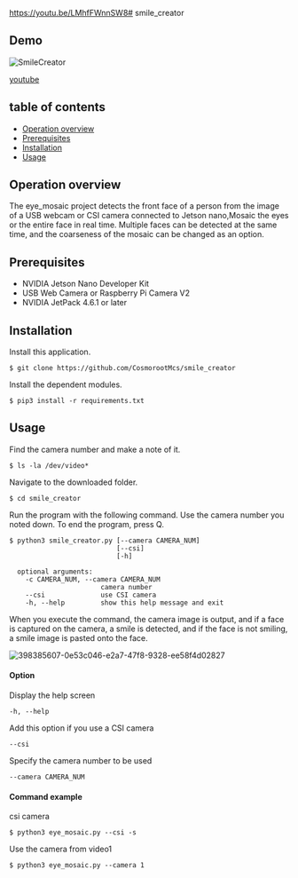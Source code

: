 https://youtu.be/LMhfFWnnSW8# smile_creator

## Demo
![SmileCreator](https://github.com/user-attachments/assets/3f3fa6b4-c383-410d-a45b-bcc22ec21694)

[youtube](https://youtu.be/LMhfFWnnSW8)


## table of contents
- [Operation overview](https://github.com/cr-xsc/smile_creator/blob/main/README.md#operation-overview)
- [Prerequisites](https://github.com/cr-xsc/smile_creator/blob/main/README.md#prerequisites)
- [Installation](https://github.com/cr-xsc/smile_creator/blob/main/README.md#installation)
- [Usage](https://github.com/cr-xsc/smile_creator/blob/main/README.md#usage)


## Operation overview
The eye_mosaic project detects the front face of a person from the image of a USB webcam or CSI camera connected to Jetson nano,Mosaic the eyes or the entire face in real time.
Multiple faces can be detected at the same time, and the coarseness of the mosaic can be changed as an option. 


## Prerequisites

- NVIDIA Jetson Nano Developer Kit
- USB Web Camera or Raspberry Pi Camera V2
- NVIDIA JetPack 4.6.1 or later

## Installation
Install this application.
   ```
   $ git clone https://github.com/CosmorootMcs/smile_creator
   ```
Install the dependent modules.
   ```
   $ pip3 install -r requirements.txt
   ```

## Usage

Find the camera number and make a note of it.
   ```
   $ ls -la /dev/video*
   ```
Navigate to the downloaded folder.
   ```
   $ cd smile_creator
   ```
Run the program with the following command. 
Use the camera number you noted down. To end the program, press Q.

   ```
   $ python3 smile_creator.py [--camera CAMERA_NUM]
                              [--csi]
                              [-h] 
                         
     optional arguments:
       -c CAMERA_NUM, --camera CAMERA_NUM
                          camera number
       --csi              use CSI camera
       -h, --help         show this help message and exit
   ```
When you execute the command, the camera image is output, and if a face is captured on the camera, a smile is detected, and if the face is not smiling, a smile image is pasted onto the face.

![398385607-0e53c046-e2a7-47f8-9328-ee58f4d02827](https://github.com/user-attachments/assets/1e8b42a4-6437-4cd4-abf6-f4f3394b7554)

#### Option
Display the help screen
   ```
   -h, --help
   ```

Add this option if you use a CSI camera
   ```
   --csi
   ```

Specify the camera number to be used
   ```
   --camera CAMERA_NUM
   ```
#### Command example
csi camera
   ```
   $ python3 eye_mosaic.py --csi -s
   ```

Use the camera from video1
   ```
   $ python3 eye_mosaic.py --camera 1
   ```
